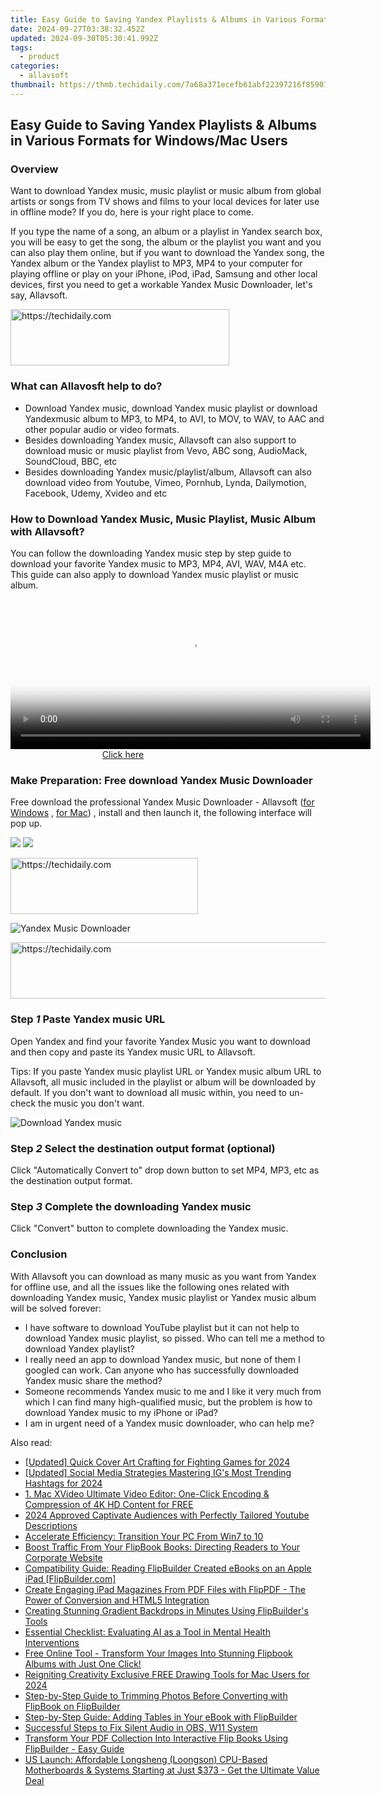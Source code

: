 ```yaml
---
title: Easy Guide to Saving Yandex Playlists & Albums in Various Formats for Windows/Mac Users
date: 2024-09-27T03:38:32.452Z
updated: 2024-09-30T05:30:41.992Z
tags:
  - product
categories:
  - allavsoft
thumbnail: https://thmb.techidaily.com/7a68a371ecefb61abf22397216f859079f91db410c678190ed497e2f36b92950.jpg
---
```


## Easy Guide to Saving Yandex Playlists & Albums in Various Formats for Windows/Mac Users

### Overview

Want to download Yandex music, music playlist or music album from global artists or songs from TV shows and films to your local devices for later use in offline mode? If you do, here is your right place to come.

If you type the name of a song, an album or a playlist in Yandex search box, you will be easy to get the song, the album or the playlist you want and you can also play them online, but if you want to download the Yandex song, the Yandex album or the Yandex playlist to MP3, MP4 to your computer for playing offline or play on your iPhone, iPod, iPad, Samsung and other local devices, first you need to get a workable Yandex Music Downloader, let's say, Allavsoft.

<!-- affiliate ads begin -->
<a href="https://unicoeye.pxf.io/c/5597632/2148771/18498" target="_top" id="2148771">
  <img src="//a.impactradius-go.com/display-ad/18498-2148771" border="0" alt="https://techidaily.com" width="350" height="90"/>
</a>
<img height="0" width="0" src="https://unicoeye.pxf.io/i/5597632/2148771/18498" style="position:absolute;visibility:hidden;" border="0" />
<!-- affiliate ads end -->

### What can Allavosft help to do?

* Download Yandex music, download Yandex music playlist or download Yandexmusic album to MP3, to MP4, to AVI, to MOV, to WAV, to AAC and other popular audio or video formats.
* Besides downloading Yandex music, Allavsoft can also support to download music or music playlist from Vevo, ABC song, AudioMack, SoundCloud, BBC, etc
* Besides downloading Yandex music/playlist/album, Allavsoft can also download video from Youtube, Vimeo, Pornhub, Lynda, Dailymotion, Facebook, Udemy, Xvideo and etc

### How to Download Yandex Music, Music Playlist, Music Album with Allavsoft?

You can follow the downloading Yandex music step by step guide to download your favorite Yandex music to MP3, MP4, AVI, WAV, M4A etc. This guide can also apply to download Yandex music playlist or music album.

<!-- affiliate ads begin -->
<span id="1993652">
					<video width="576" height="240" style="cursor:pointer"
           poster="//a.impactradius-go.com/display-clicktoplayimage/1993652.png"
           onclick="if(!this.playClicked){this.play();this.setAttribute('controls',true);this.playClicked=true;}">
	   <source src="//a.impactradius-go.com/display-ad/22993-1993652">
	   <img src="//a.impactradius-go.com/display-clicktoplayimage/1993652.png" style="border: none; height: 100%; width: 100%; object-fit: contain">
	</video>
	<div style="width:360px;text-align:center"><a href="javascript:window.open(decodeURIComponent('https%3A%2F%2Fhomestyler.sjv.io%2Fc%2F5597632%2F1993652%2F22993'), '_blank');void(0);">Click here</a></div>
</span>
<img height="0" width="0" src="https://imp.pxf.io/i/5597632/1993652/22993" style="position:absolute;visibility:hidden;" border="0" />
<!-- affiliate ads end -->

### Make Preparation: Free download Yandex Music Downloader

Free download the professional Yandex Music Downloader - Allavsoft ([for Windows](https://tools.techidaily.com/allavsoft/products/) , [for Mac](https://tools.techidaily.com/allavsoft/products/)) , install and then launch it, the following interface will pop up.

[![](https://www.allavsoft.com/how-to/../images/how-to/free-download-win.jpg)](https://tools.techidaily.com/allavsoft/products/) [![](https://www.allavsoft.com/how-to/../images/how-to/free-download-mac.jpg)](https://tools.techidaily.com/allavsoft/products/)

<!-- affiliate ads begin -->
<a href="https://laganoo.pxf.io/c/5597632/1484945/16446" target="_top" id="1484945">
  <img src="//a.impactradius-go.com/display-ad/16446-1484945" border="0" alt="https://techidaily.com" width="300" height="90"/>
</a>
<img height="0" width="0" src="https://laganoo.pxf.io/i/5597632/1484945/16446" style="position:absolute;visibility:hidden;" border="0" />
<!-- affiliate ads end -->

![Yandex Music Downloader](https://www.allavsoft.com/how-to/../images/allavsoft/screen-shot-600.jpg)

<!-- affiliate ads begin -->
<a href="https://ephamedtechinc.pxf.io/c/5597632/2136618/26400" target="_top" id="2136618">
  <img src="//a.impactradius-go.com/display-ad/26400-2136618" border="0" alt="https://techidaily.com" width="728" height="90"/>
</a>
<img height="0" width="0" src="https://ephamedtechinc.pxf.io/i/5597632/2136618/26400" style="position:absolute;visibility:hidden;" border="0" />
<!-- affiliate ads end -->

### Step _1_ Paste Yandex music URL

Open Yandex and find your favorite Yandex Music you want to download and then copy and paste its Yandex music URL to Allavsoft.

Tips: If you paste Yandex music playlist URL or Yandex music album URL to Allavsoft, all music included in the playlist or album will be downloaded by default. If you don't want to download all music within, you need to un-check the music you don't want.

![Download Yandex music](https://www.allavsoft.com/how-to/../images/how-to/download-jibjab-videos/download-jibjab-videos.jpg)

### Step _2_ Select the destination output format (optional)

Click "Automatically Convert to" drop down button to set MP4, MP3, etc as the destination output format.

### Step _3_ Complete the downloading Yandex music

Click "Convert" button to complete downloading the Yandex music.

### Conclusion

With Allavsoft you can download as many music as you want from Yandex for offline use, and all the issues like the following ones related with downloading Yandex music, Yandex music playlist or Yandex music album will be solved forever:

* I have software to download YouTube playlist but it can not help to download Yandex music playlist, so pissed. Who can tell me a method to download Yandex playlist?
* I really need an app to download Yandex music, but none of them I googled can work. Can anyone who has successfully downloaded Yandex music share the method?
* Someone recommends Yandex music to me and I like it very much from which I can find many high-qualified music, but the problem is how to download Yandex music to my iPhone or iPad?
* I am in urgent need of a Yandex music downloader, who can help me?

<ins class="adsbygoogle"
     style="display:block"
     data-ad-format="autorelaxed"
     data-ad-client="ca-pub-7571918770474297"
     data-ad-slot="1223367746"></ins>

<ins class="adsbygoogle"
     style="display:block"
     data-ad-client="ca-pub-7571918770474297"
     data-ad-slot="8358498916"
     data-ad-format="auto"
     data-full-width-responsive="true"></ins>

<span class="atpl-alsoreadstyle">Also read:</span>
<div><ul>
<li><a href="https://youtube-tips.techidaily.com/ed-quick-cover-art-crafting-for-fighting-games-for-2024/"><u>[Updated] Quick Cover Art Crafting for Fighting Games for 2024</u></a></li>
<li><a href="https://instagram-videos.techidaily.com/updated-social-media-strategies-mastering-igs-most-trending-hashtags-for-2024/"><u>[Updated] Social Media Strategies Mastering IG's Most Trending Hashtags for 2024</u></a></li>
<li><a href="https://techtrends.techidaily.com/1-mac-xvideo-ultimate-video-editor-one-click-encoding-and-compression-of-4k-hd-content-for-free/"><u>1. Mac XVideo Ultimate Video Editor: One-Click Encoding & Compression of 4K HD Content for FREE</u></a></li>
<li><a href="https://youtube-zero.techidaily.com/approved-captivate-audiences-with-perfectly-tailored-youtube-descriptions/"><u>2024 Approved Captivate Audiences with Perfectly Tailored Youtube Descriptions</u></a></li>
<li><a href="https://buynow-info.techidaily.com/accelerate-efficiency-transition-your-pc-from-win7-to-10/"><u>Accelerate Efficiency: Transition Your PC From Win7 to 10</u></a></li>
<li><a href="https://fox-tls.techidaily.com/boost-traffic-from-your-flipbook-books-directing-readers-to-your-corporate-website/"><u>Boost Traffic From Your FlipBook Books: Directing Readers to Your Corporate Website</u></a></li>
<li><a href="https://fox-tls.techidaily.com/compatibility-guide-reading-flipbuilder-created-ebooks-on-an-apple-ipad-flipbuildercom/"><u>Compatibility Guide: Reading FlipBuilder Created eBooks on an Apple iPad [FlipBuilder.com]</u></a></li>
<li><a href="https://fox-tls.techidaily.com/create-engaging-ipad-magazines-from-pdf-files-with-flippdf-the-power-of-conversion-and-html5-integration/"><u>Create Engaging iPad Magazines From PDF Files with FlipPDF - The Power of Conversion and HTML5 Integration</u></a></li>
<li><a href="https://fox-tls.techidaily.com/creating-stunning-gradient-backdrops-in-minutes-using-flipbuilders-tools/"><u>Creating Stunning Gradient Backdrops in Minutes Using FlipBuilder's Tools</u></a></li>
<li><a href="https://tech-hub.techidaily.com/essential-checklist-evaluating-ai-as-a-tool-in-mental-health-interventions/"><u>Essential Checklist: Evaluating AI as a Tool in Mental Health Interventions</u></a></li>
<li><a href="https://fox-tls.techidaily.com/free-online-tool-transform-your-images-into-stunning-flipbook-albums-with-just-one-click/"><u>Free Online Tool - Transform Your Images Into Stunning Flipbook Albums with Just One Click!</u></a></li>
<li><a href="https://extra-skills.techidaily.com/reigniting-creativity-exclusive-free-drawing-tools-for-mac-users-for-2024/"><u>Reigniting Creativity Exclusive FREE Drawing Tools for Mac Users for 2024</u></a></li>
<li><a href="https://fox-tls.techidaily.com/step-by-step-guide-to-trimming-photos-before-converting-with-flipbook-on-flipbuilder/"><u>Step-by-Step Guide to Trimming Photos Before Converting with FlipBook on FlipBuilder</u></a></li>
<li><a href="https://fox-tls.techidaily.com/step-by-step-guide-adding-tables-in-your-ebook-with-flipbuilder/"><u>Step-by-Step Guide: Adding Tables in Your eBook with FlipBuilder</u></a></li>
<li><a href="https://windows11.techidaily.com/successful-steps-to-fix-silent-audio-in-obs-w11-system/"><u>Successful Steps to Fix Silent Audio in OBS, W11 System</u></a></li>
<li><a href="https://fox-tls.techidaily.com/transform-your-pdf-collection-into-interactive-flip-books-using-flipbuilder-easy-guide/"><u>Transform Your PDF Collection Into Interactive Flip Books Using FlipBuilder - Easy Guide</u></a></li>
<li><a href="https://hardware-reviews.techidaily.com/us-launch-affordable-longsheng-loongson-cpu-based-motherboards-and-systems-starting-at-just-373-get-the-ultimate-value-deal/"><u>US Launch: Affordable Longsheng (Loongson) CPU-Based Motherboards & Systems Starting at Just $373 - Get the Ultimate Value Deal</u></a></li>
</ul></div>

